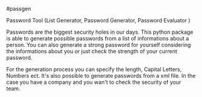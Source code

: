 #passgen

Password Tool (List Generator, Password Generator, Password Evaluator )

Passwords are the biggest security holes in our days. This python package is able to
generate possible passwords from a list of informations about a person. You can also generate a strong password for yourself considering the informations about you or just check the strength of your current password.

For the generation process you can specify the length, Capital Letters, Numbers ect.
It's also possible to generate passwords from a xml file. In the case you have a company and you wan't to check the security of your team.